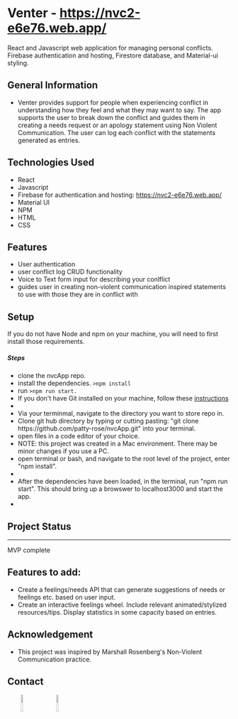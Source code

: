 <h1>Venter - <a href="https://nvc2-e6e76.web.app/">https://nvc2-e6e76.web.app/</a></h1>
<p>React and Javascript web application for managing personal conflicts. Firebase authentication and hosting, Firestore database, and Material-ui styling.</p>
<h2>General Information</h2>
<ul>
<li>Venter provides support for people when experiencing conflict in understanding how they feel and what they may want to say. The app supports the user to break down the conflict and guides them in creating a needs request or an apology statement using Non Violent Communication. The user can log each conflict with the statements generated as entries.</li>
</ul>
<h2>Technologies Used</h2>
<ul>
<li>React</li>
<li>Javascript</li>
<li>Firebase for authentication and hosting: <a href="https://nvc2-e6e76.web.app/">https://nvc2-e6e76.web.app/</a> </li>
<li>Material UI</li>
<li>NPM</li>
<li>HTML</li>
<li>CSS</li>
</ul>
<h2>Features</h2>
<ul>
<li>User authentication</li>
<li>user conflict log CRUD functionality</li>
<li>Voice to Text form input for describing your conlflict</li>
<li>guides user in creating non-violent communication inspired statements to use with those they are in conflict with</li>
</ul>
<h2>Setup</h2>
<p>If you do not have Node and npm on your machine, you will need to first install those requirements.</p><h5>Steps</h5><ul>
<li>clone the nvcApp repo.</li>
<li>install the dependencies. <code>&gt;npm install</code></li>
<li>run <code>&gt;npm run start.</code></li>

<li>If you don't have Git installed on your machine, follow these <a href="https://www.learnhowtoprogram.com/introduction-to-programming/getting-started-with-intro-to-programming/git-and-github">instructions</a><li>
<li> Via your terminmal, navigate to the directory you want to store repo in.</li>
<li> Clone git hub directory by typing or cutting pasting: "git clone https://github.com/patty-rose/nvcApp.git" into your terminal.</li>
<li> open files in a code editor of your choice.</li>
<li> NOTE: this project was created in a Mac environment. There may be minor changes if you use a PC.</li>
<li> open terminal or bash, and navigate to the root level of the project, enter "npm install".<li>
<li> After the dependencies have been loaded, in the terminal, run "npm run start". This should bring up a browswer to localhost3000 and start the app.<li>

</ul>
</ul>
<h2>Project Status</h2>
<hr><p>MVP complete</p><h2>Features to add:</h2>
<ul>
<li>Create a feelings/needs API that can generate suggestions of needs or feelings etc. based on user input.</li>
<li>Create an interactive feelings wheel. Include relevant animated/stylized resources/tips. Display statistics in some capacity based on entries.</li>
</ul>
<h2>Acknowledgement</h2>
<ul>
<li>This project was inspired by Marshall Rosenberg's Non-Violent Communication practice.</li>
</ul>
<h2>Contact</h2>
<p><span style="margin-right: 30px;"></span><a href="https://www.linkedin.com/in/pattyotero/"><img target="_blank" src="https://cdn.jsdelivr.net/gh/devicons/devicon/icons/linkedin/linkedin-original.svg" style="width: 10%;"></a><span style="margin-right: 30px;"></span><a href="https://github.com/patty-rose"><img target="_blank" src="https://cdn.jsdelivr.net/gh/devicons/devicon/icons/github/github-original.svg" style="width: 10%;"></a></p>
